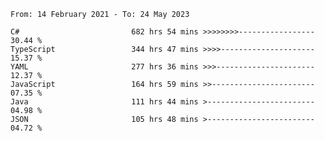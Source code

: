 <!-- [![Top Langs](https://github-readme-stats.vercel.app/api/top-langs/?username=thititongumpun&layout=compact&langs_count=7&theme=prussian)](https://github.com/thititongumpun)
[![Anurag's GitHub stats](https://github-readme-stats.vercel.app/api?username=thititongumpun&hide=stars&show_icons=true&theme=prussian)](https://github.com/thititongumpun) -->

<!--START_SECTION:waka-->

```text
From: 14 February 2021 - To: 24 May 2023

C#                         682 hrs 54 mins >>>>>>>>-----------------   30.44 %
TypeScript                 344 hrs 47 mins >>>>---------------------   15.37 %
YAML                       277 hrs 36 mins >>>----------------------   12.37 %
JavaScript                 164 hrs 59 mins >>-----------------------   07.35 %
Java                       111 hrs 44 mins >------------------------   04.98 %
JSON                       105 hrs 48 mins >------------------------   04.72 %
```

<!--END_SECTION:waka-->
